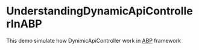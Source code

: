 # UnderstandingDynamicApiControllerInABP

This demo simulate how DynimicApiController work in [ABP](http://www.aspnetboilerplate.com/) framework
